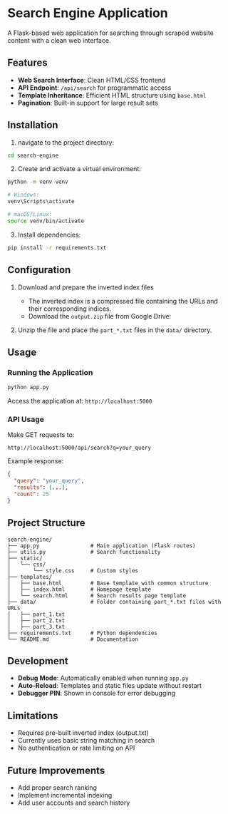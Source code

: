 # Search Engine Application

A Flask-based web application for searching through scraped website content with a clean web interface.

## Features

- **Web Search Interface**: Clean HTML/CSS frontend
- **API Endpoint**: `/api/search` for programmatic access
- **Template Inheritance**: Efficient HTML structure using `base.html`
- **Pagination**: Built-in support for large result sets

## Installation

1.  navigate to the project directory:

```bash
cd search-engine
```

2. Create and activate a virtual environment:

```bash
python -m venv venv

# Windows:
venv\Scripts\activate

# macOS/Linux:
source venv/bin/activate
```

3. Install dependencies:

```bash
pip install -r requirements.txt
```

## Configuration

1. Download and prepare the inverted index files

   - The inverted index is a compressed file containing the URLs and their corresponding indices.
   - Download the `output.zip` file from Google Drive:

2. Unzip the file and place the `part_*.txt` files in the `data/` directory.

## Usage

### Running the Application

```bash
python app.py
```

Access the application at: `http://localhost:5000`

### API Usage

Make GET requests to:

```
http://localhost:5000/api/search?q=your_query
```

Example response:

```json
{
  "query": "your_query",
  "results": [...],
  "count": 25
}
```

## Project Structure

```
search-engine/
├── app.py                # Main application (Flask routes)
├── utils.py              # Search functionality
├── static/
│   └── css/
│       └── style.css     # Custom styles
├── templates/
│   ├── base.html         # Base template with common structure
│   ├── index.html        # Homepage template
│   └── search.html       # Search results page template
├── data/                 # Folder containing part_*.txt files with URLs
│   ├── part_1.txt
│   ├── part_2.txt
│   ├── part_3.txt
├── requirements.txt      # Python dependencies
└── README.md             # Documentation
```

## Development

- **Debug Mode**: Automatically enabled when running `app.py`
- **Auto-Reload**: Templates and static files update without restart
- **Debugger PIN**: Shown in console for error debugging

## Limitations

- Requires pre-built inverted index (output.txt)
- Currently uses basic string matching in search
- No authentication or rate limiting on API

## Future Improvements

- Add proper search ranking
- Implement incremental indexing
- Add user accounts and search history
